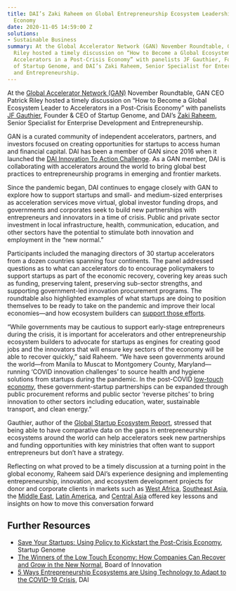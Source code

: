 ```yaml
---
title: DAI’s Zaki Raheem on Global Entrepreneurship Ecosystem Leadership in a Post-Crisis
  Economy
date: 2020-11-05 14:59:00 Z
solutions:
- Sustainable Business
summary: At the Global Accelerator Network (GAN) November Roundtable, GAN CEO Patrick
  Riley hosted a timely discussion on “How to Become a Global Ecosystem Leader to
  Accelerators in a Post-Crisis Economy” with panelists JF Gauthier, Founder & CEO
  of Startup Genome, and DAI’s Zaki Raheem, Senior Specialist for Enterprise Development
  and Entrepreneurship.
---
```


At the [Global Accelerator Network (GAN)](https://www.gan.co/) November Roundtable, GAN CEO Patrick Riley hosted a timely discussion on “How to Become a Global Ecosystem Leader to Accelerators in a Post-Crisis Economy” with panelists [JF Gauthier](https://www.linkedin.com/in/jfgauthier/), Founder & CEO of Startup Genome, and DAI’s [Zaki Raheem](https://www.dai.com/who-we-are/our-team/zaki-raheem), Senior Specialist for Enterprise Development and Entrepreneurship.

GAN is a curated community of independent accelerators, partners, and investors focused on creating opportunities for startups to access human and financial capital. DAI has been a member of GAN since 2016 when it launched the [DAI Innovation To Action Challenge](https://www.dai.com/news/dai-and-partners-launch-innovation-action-challenge#:~:text=DAI%20and%20three%20key%20partners,in%20emerging%20and%20transitioning%20nations). As a GAN member, DAI is collaborating with accelerators around the world to bring global best practices to entrepreneurship programs in emerging and frontier markets. 

Since the pandemic began, DAI continues to engage closely with GAN to explore how to support startups and small- and medium-sized enterprises as acceleration services move virtual, global investor funding drops, and governments and corporates seek to build new partnerships with entrepreneurs and innovators in a time of crisis. Public and private sector investment in local infrastructure, health, communication, education, and other sectors have the potential to stimulate both innovation and employment in the “new normal.” 

Participants included the managing directors of 30 startup accelerators from a dozen countries spanning four continents. The panel addressed questions as to what can accelerators do to encourage policymakers to support startups as part of the economic recovery, covering key areas such as funding, preserving talent, preserving sub-sector strengths, and supporting government-led innovation procurement programs. The roundtable also highlighted examples of what startups are doing to position themselves to be ready to take on the pandemic and improve their local economies—and how ecosystem builders can [support those efforts](https://dai-global-developments.com/articles/commercializing-agricultural-innovations-in-the-age-of-covid-19).

“While governments may be cautious to support early-stage entrepreneurs during the crisis, it is important for accelerators and other entrepreneurship ecosystem builders to advocate for startups as engines for creating good jobs and the innovators that will ensure key sectors of the economy will be able to recover quickly,” said Raheem. “We have seen governments around the world—from Manila to Muscat to Montgomery County, Maryland—running ‘COVID innovation challenges’ to source health and hygiene solutions from startups during the pandemic. In the post-COVID [low-touch economy](https://www.boardofinnovation.com/low-touch-economy/), these government-startup partnerships can be expanded through public procurement reforms and public sector ‘reverse pitches’ to bring innovation to other sectors including education, water, sustainable transport, and clean energy.”

Gauthier, author of the [Global Startup Ecosystem Report](https://startupgenome.com/all-reports), stressed that being able to have comparative data on the gaps in entrepreneurship ecosystems around the world can help accelerators seek new partnerships and funding opportunities with key ministries that often want to support entrepreneurs but don’t have a strategy.

Reflecting on what proved to be a timely discussion at a turning point in the global economy, Raheem said DAI’s experience designing and implementing entrepreneurship, innovation, and ecosystem development projects for donor and corporate clients in markets such as [West Africa](https://www.dai.com/our-work/projects/ghana-kosmos-innovation-center-kic), [Southeast Asia](https://www.dai.com/our-work/projects/worldwide-shell-livewire-global-consultancy), the [Middle East](https://www.dai.com/our-work/projects/palestine-innovative-private-sector-development-project-ipsdp), [Latin America](https://www.dai.com/our-work/projects/mexico-prosperity-fund-mexico-energy-services-programme), and [Central Asia](https://www.dai.com/our-work/projects/kyrgyzstan-and-tajikistan-enterprise-and-innovation-programme) offered key lessons and insights on how to move this conversation forward

## Further Resources

* [Save Your Startups: Using Policy to Kickstart the Post-Crisis Economy](https://startupgenome.com/article/save-your-startups-using-policy-to-kick-start-post-crisis-economy), Startup Genome
* [The Winners of the Low Touch Economy: How Companies Can Recover and Grow in the New Normal](https://www.boardofinnovation.com/low-touch-economy/), Board of Innovation
* [5 Ways Entrepreneurship Ecosystems are Using Technology to Adapt to the COVID-19 Crisis](https://dai-global-digital.com/5-ways-entrepreneurship-ecosystems-are-using-technology-to-adapt-to-the-covid-19-crisis.html), DAI